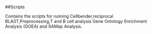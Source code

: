 ##Scripts

Contains the scripts for running Cellbender,reciprocal BLAST,Preprocessing,T and B cell analysis
Gene Ontology Enrichment Analysis (GOEA) and SAMap Analysis.
